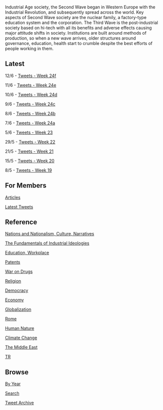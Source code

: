 
Industrial Age society, the Second Wave began in Western Europe with
the Industrial Revolution, and subsequently spread across the
world. Key aspects of Second Wave society are the nuclear family, a
factory-type education system and the corporation. The Third Wave is
the post-industrial society based on hi-tech with all its benefits and
adverse effects causing major attitude shifts in society. Institutions
are built around methods of production, so when a new wave arrives,
older structures around governance, education, health start to crumble
despite the best efforts of people working in them.

## Latest

12/6 - [Tweets - Week 24f](/tweets/2020/week24f.md)

11/6 - [Tweets - Week 24e](/tweets/2020/week24e.md)

10/6 - [Tweets - Week 24d](/tweets/2020/week24d.md)

9/6 - [Tweets - Week 24c](/tweets/2020/week24c.md)

8/6 - [Tweets - Week 24b](/tweets/2020/week24b.md)

7/6 - [Tweets - Week 24a](/tweets/2020/week24a.md)

5/6 - [Tweets - Week 23](/tweets/2020/week23.md)

29/5 - [Tweets - Week 22](/tweets/2020/week22.md)

21/5 - [Tweets - Week 21](/tweets/2020/week21.md)

15/5 - [Tweets - Week 20](/tweets/2020/week20.md)

8/5 - [Tweets - Week 19](/tweets/2020/week19.md)

## For Members

[Articles](https://thirdwave-members.herokuapp.com/articles)

[Latest Tweets](https://thirdwave-members.herokuapp.com/tweets)

## Reference

[Nations and Nationalism, Culture, Narratives](/2013/02/nations-and-nationalism.md)

[The Fundamentals of Industrial Ideologies](/2011/04/fundamentals-of-industrial-ideologies.md)

[Education, Workplace](2017/09/education-workplace.md)

[Patents](/2018/09/patents.md)

[War on Drugs](/2019/11/war-on-drugs.md)

[Religion](/2015/04/god-religion.md)

[Democracy](/2016/11/democracy.md)

[Economy](/2018/05/economy.md)

[Globalization](/2018/09/globalization.md)

[Rome](/2017/12/rome.md)

[Human Nature](/2020/07/human-nature.md)

[Climate Change](/2018/12/climate.md)

[The Middle East](/2019/07/middleeast.md)

[TR](../tr)

## Browse

[By Year](years.md)

[Search](search.html)

[Tweet Archive](/tweets/README.md)


